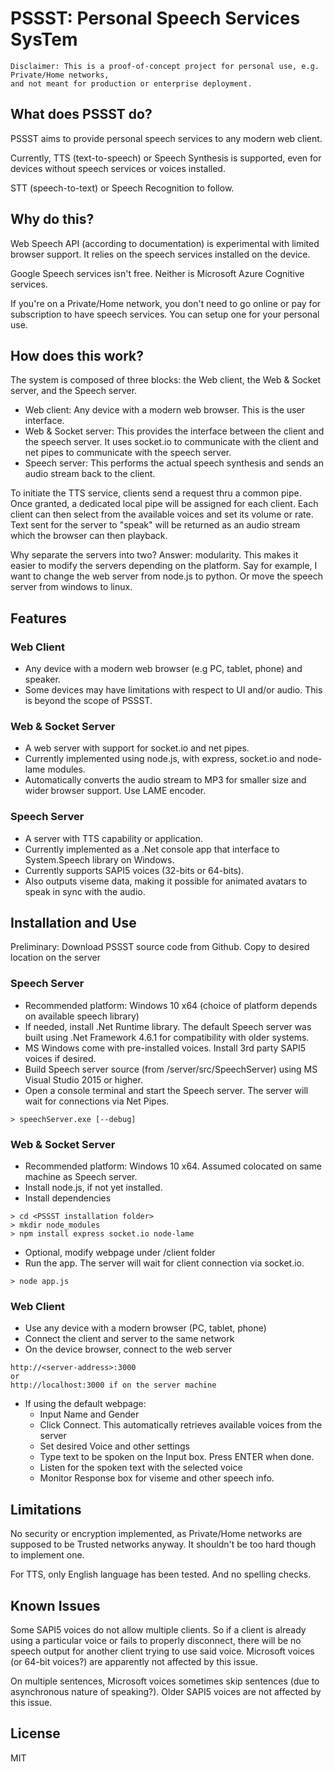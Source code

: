 # PSSST: Personal Speech Services SysTem

```
Disclaimer: This is a proof-of-concept project for personal use, e.g. Private/Home networks, 
and not meant for production or enterprise deployment.
```

## What does PSSST do?

PSSST aims to provide personal speech services to any modern web client.

Currently, TTS (text-to-speech) or Speech Synthesis is supported, even for devices without speech services or voices installed.

STT (speech-to-text) or Speech Recognition to follow.

## Why do this?

Web Speech API (according to documentation) is experimental with limited browser support. It relies on the speech services installed on the device.

Google Speech services isn't free. Neither is Microsoft Azure Cognitive services.

If you're on a Private/Home network, you don't need to go online or pay for subscription to have speech services. You can setup one for your personal use.

## How does this work?

The system is composed of three blocks: the Web client, the Web & Socket server, and the Speech server.

-  Web client: Any device with a modern web browser. This is the user interface.
-  Web & Socket server: This provides the interface between the client and the speech server. It uses socket.io to communicate with the client and net pipes to communicate with the speech server.
-  Speech server: This performs the actual speech synthesis and sends an audio stream back to the client.

To initiate the TTS service, clients send a request thru a common pipe. Once granted, a dedicated local pipe will be assigned for each client. Each client can then select from the available voices and set its volume or rate. Text sent for the server to "speak" will be returned as an audio stream which the browser can then playback.

Why separate the servers into two? Answer: modularity. This makes it easier to modify the servers depending on the platform. Say for example, I want to change the web server from node.js to python. Or move the speech server from windows to linux.

## Features

### Web Client

-  Any device with a modern web browser (e.g PC, tablet, phone) and speaker.
-  Some devices may have limitations with respect to UI and/or audio. This is beyond the scope of PSSST.

### Web & Socket Server

-  A web server with support for socket.io and net pipes.
-  Currently implemented using node.js, with express, socket.io and node-lame modules.
-  Automatically converts the audio stream to MP3 for smaller size and wider browser support. Use LAME encoder.

### Speech Server

-  A server with TTS capability or application.
-  Currently implemented as a .Net console app that interface to System.Speech library on Windows.
-  Currently supports SAPI5 voices (32-bits or 64-bits).
-  Also outputs viseme data, making it possible for animated avatars to speak in sync with the audio.

## Installation and Use

Preliminary: Download PSSST source code from Github. Copy to desired location on the server

### Speech Server

-  Recommended platform: Windows 10 x64 (choice of platform depends on available speech library)
-  If needed, install .Net Runtime library. The default Speech server was built using .Net Framework 4.6.1 for compatibility with older systems.
-  MS Windows come with pre-installed voices. Install 3rd party SAPI5 voices if desired.
-  Build Speech server source (from /server/src/SpeechServer) using MS Visual Studio 2015 or higher.
-  Open a console terminal and start the Speech server. The server will wait for connections via Net Pipes.
```
> speechServer.exe [--debug]
```

### Web & Socket Server

-  Recommended platform: Windows 10 x64. Assumed colocated on same machine as Speech server.
-  Install node.js, if not yet installed.
-  Install dependencies
```
> cd <PSSST installation folder>
> mkdir node_modules
> npm install express socket.io node-lame 
```
-  Optional, modify webpage under /client folder
-  Run the app. The server will wait for client connection via socket.io.
```
> node app.js
```

### Web Client

-  Use any device with a modern browser (PC, tablet, phone)
-  Connect the client and server to the same network
-  On the device browser, connect to the web server
```
http://<server-address>:3000
or
http://localhost:3000 if on the server machine
```
-  If using the default webpage:
    -  Input Name and Gender
    -  Click Connect. This automatically retrieves available voices from the server
    -  Set desired Voice and other settings
    -  Type text to be spoken on the Input box. Press ENTER when done.
    -  Listen for the spoken text with the selected voice
    -  Monitor Response box for viseme and other speech info. 

## Limitations

No security or encryption implemented, as Private/Home networks are supposed to be Trusted networks anyway. It shouldn't be too hard though to implement one.

For TTS, only English language has been tested. And no spelling checks.

## Known Issues

Some SAPI5 voices do not allow multiple clients. So if a client is already using a particular voice or fails to properly disconnect, there will be no speech output for another client trying to use said voice. Microsoft voices (or 64-bit voices?) are apparently not affected by this issue.

On multiple sentences, Microsoft voices sometimes skip sentences (due to asynchronous nature of speaking?). Older SAPI5 voices are not affected by this issue.

## License

MIT